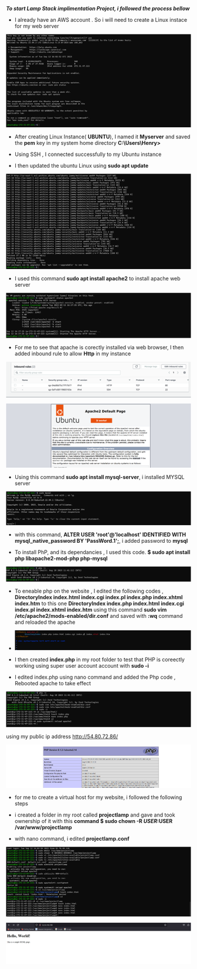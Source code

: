 ***To start Lamp Stack implimentation Project, i followed the process bellow***


-  I already have an AWS account . So i will need to create a Linux instace for my web server 

![Alt text](images/1.png)

- After creating Linux Instance( **UBUNTU**), I named it **Myserver** and saved the **pem** key in my system home directory **C:\Users\Henry>**


- Using SSH , I connected successfully to my Ubuntu instance 

-  I then updated the ubuntu Linux using **sudo apt update**

![Alt text](<images/2 update.png>)

-  I used this command **sudo apt install apache2** to install apache web server 

![Alt text](<images/3 apacheinstall.png>)

- For me to see that apache is corectly installed via web browser, I then added inbound rule to allow **Http** in my instance 

![Alt text](<images/4 inboundrule.png>)

![Alt text](<images/5 apachepage.png>)

- Using this command **sudo apt install mysql-server**, i installed MYSQL server

![Alt text](<images/6 mysqlInstall.png>)

- with this command, **ALTER USER 'root'@'localhost' IDENTIFIED WITH mysql_native_password BY 'PassWord.1';**, i added password to **mysql** 

- To install  PhP, and its dependancies , I used this code.  **$ sudo apt install php libapache2-mod-php php-mysql**

![Alt text](<images/7 phpInstall.png>)


- To eneable php on the website , I edited the following codes , **DirectoryIndex index.html index.cgi index.pl index.php index.xhtml index.htm**
 to this one         **DirectoryIndex index.php index.html index.cgi index.pl index.xhtml index.htm**  using this command **sudo vim /etc/apache2/mods-enabled/dir.conf**  and saved with **:wq** command and reloaded the apache

 - ![Alt text](<images/8 code edited.png>)

- I then created **index.php** in my root folder to test that PHP is coreectly working using super user account account with **sudo -i**

- I edited index.php using nano command and added the Php code , Rebooted apache to take effect 


![Alt text](<images/apeche robboted.png>)


using my public ip address http://54.80.72.86/ 

![Alt text](images/phppage.png)

-  for me to create a virtual host for my website, i followed the following steps 

- i created a folder in my root called **projectlamp** and gave and took ownership of it with this **command $ sudo chown -R $USER:$USER /var/www/projectlamp**

- with nano command, i edited **projectlamp.conf**



![Alt text](<images/hello world.png>)

![Alt text](images/hello2.png)